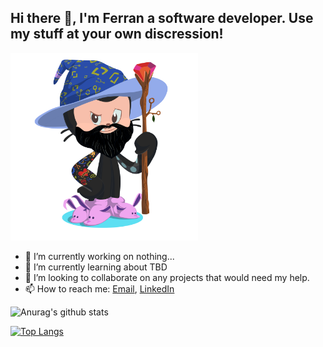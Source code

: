 <h2>Hi there 👋, I'm Ferran a software developer. Use my stuff at your own discression!</h2>

<img src="octocat.png" width="300" height="300">

- 🔭 I’m currently working on nothing...
- 🌱 I’m currently learning about TBD
- 👯 I’m looking to collaborate on any projects that would need my help.
- 📫 How to reach me: [Email](mailto:ferran.marin.llobet@gmail.com), [LinkedIn](https://www.linkedin.com/in/ferranmarinllobet/)

![Anurag's github stats](https://github-readme-stats.vercel.app/api?username=ferranmarin&count_private=false&show_icons=true&theme=dark&hide=contribs,prs)

[![Top Langs](https://github-readme-stats.vercel.app/api/top-langs/?username=ferranmarin&theme=dark&layout=compact)](https://github.com/anuraghazra/github-readme-stats)
